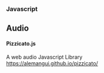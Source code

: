 ### Javascript ###

## Audio ##

#### Pizzicato.js ####
A web audio Javascript Library<br/>
<https://alemangui.github.io/pizzicato/>
